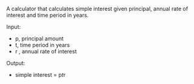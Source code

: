A calculator that calculates simple interest given principal, annual rate of interest and time period in years.

Input:
- p, principal amount
- t, time period in years
- r , annual rate of interest
  
Output:
- simple interest = p*t*r
